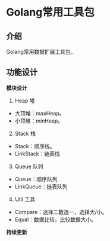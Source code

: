 # Golang常用工具包

## 介绍
Golang常用数据扩展工具包。

## 功能设计

**模块设计**
1. Heap 堆
- 大顶堆：maxHeap。
- 小顶堆：minHeap。
2. Stack 栈
- Stack：顺序栈。
- LinkStack：链表栈
3. Queue 队列
- Queue：顺序队列
- LinkQueue：链表队列
4. Util 工具
- Compare：选择二数选一，选择大/小。
- Equal：数据比较，比较数据大小。

**持续更新**

